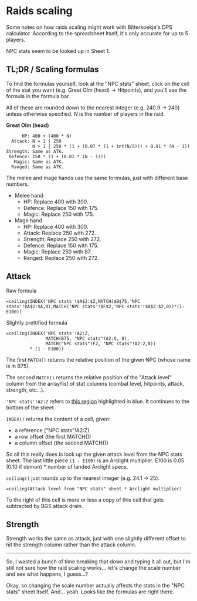 # Raids scaling

Some notes on how raids scaling might work with Bitterkoekje's DPS calculator.
According to the spreadsheet itself, it's only accurate for up to 5 players.

NPC stats seem to be looked up in Sheet 1.

## TL;DR / Scaling formulas

To find the formulas yourself, look at the "NPC stats" sheet, click on the cell
of the stat you want (e.g. Great Olm (head) -> Hitpoints), and you'll see the
formula in the formula bar.

All of these are rounded _down_ to the nearest integer (e.g. 240.9 -> 240)
unless otherwise specified. _N_ is the number of players in the raid.

**Great Olm (head)**
```
      HP: 400 + (400 * N)
  Attack: N = 1 | 250
          N > 1 | 250 * (1 + (0.07 * (1 + int(N/5))) + 0.01 * (N - 1))
Strength: Same as ATK.
 Defence: 150 * (1 + (0.01 * (N - 1)))
   Magic: Same as ATK.
  Ranged: Same as ATK.
```

The melee and mage hands use the same formulas, just with different base
numbers.

- Melee hand
  - HP: Replace 400 with 300.
  - Defence: Replace 150 with 175.
  - Magic: Replace 250 with 175.
- Mage hand
  - HP: Replace 400 with 300.
  - Attack: Replace 250 with 272.
  - Strength: Replace 250 with 272.
  - Defence: Replace 150 with 175.
  - Magic: Replace 250 with 87.
  - Ranged: Replace 250 with 272.

## Attack

Raw formula
```
=ceiling(INDEX('NPC stats'!$A$2:$Z,MATCH($B$75,'NPC stats'!$A$2:$A,0),MATCH('NPC stats'!$F$2,'NPC stats'!$A$2:$2,0))*(1-E100))
```

Slightly prettified formula
```
=ceiling(INDEX('NPC stats'!A2:Z,
               MATCH(B75, "NPC stats"!A2:A, 0),
               MATCH("NPC stats"!F2, "NPC stats"!A2:2,0))
         * (1 - E100))
```

The first `MATCH()` returns the relative position of the given NPC (whose name
is in B75).

The second `MATCH()` returns the relative position of the "Attack level" column
from the array/list of stat columns (combat level, hitpoints, attack, strength,
etc...).

`'NPC stats'!A2:Z` refers to [this region](https://i.imgur.com/siUedJa.png)
highlighted in blue. It continues to the bottom of the sheet.

`INDEX()` returns the content of a cell, given:
- a reference ("NPC stats"!A2:Z)
- a row offset (the first MATCH())
- a column offset (the second MATCH())

So all this really does is look up the given attack level from the NPC stats
sheet. The last little piece `(1 - E100)` is an Arclight multiplier. E100 is
0.05 (0.10 if demon) * number of landed Arclight specs.

`ceiling()` just rounds up to the nearest integer (e.g. 24.1 -> 25).

```
=ceiling(Attack level from "NPC stats" sheet * Arclight multiplier)
```

To the right of this cell is more or less a copy of this cell that gets
subtracted by BGS attack drain.

## Strength

Strength works the same as attack, just with one slightly different offset to
hit the strength column rather than the attack column.

---

So, I wasted a bunch of time breaking that down and typing it all out, but I'm
still not sure how the raid scaling works... let's change the scale number and
see what happens, I guess...?

Okay, so changing the scale number actually affects the stats in the "NPC stats"
sheet itself. And... yeah. Looks like the formulas are right there.
